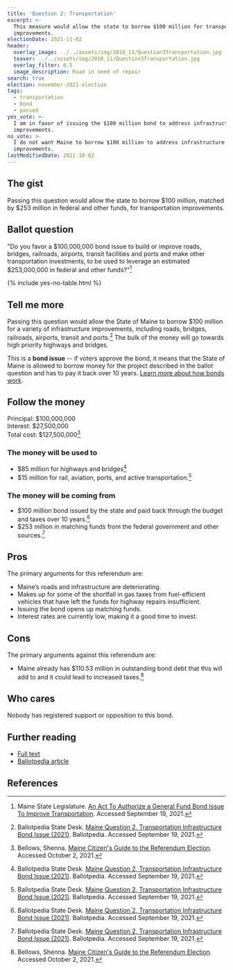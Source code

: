 ```yaml
---
title: 'Question 2: Transportation'
excerpt: >-
  This measure would allow the state to borrow $100 million for transportation
  improvements.
electionDate: 2021-11-02
header:
  overlay_image: ../../assets/img/2018_11/Question3Transportation.jpg
  teaser: ../../assets/img/2018_11/Question3Transportation.jpg
  overlay_filter: 0.5
  image_description: Road in need of repair
search: true
election: november-2021-election
tags:
  - transportation
  - bond
  - passed
yes_vote: >-
  I am in favor of issuing the $100 million bond to address infrastructure
  improvements.
no_vote: >-
  I do not want Maine to borrow $100 million to address infrastructure
  improvements.
lastModifiedDate: 2021-10-02
---
```


## The gist

Passing this question would allow the state to borrow $100 million, matched by $253 million in federal and other funds, for transportation improvements.

## Ballot question

"Do you favor a $100,000,000 bond issue to build or improve roads, bridges, railroads, airports, transit facilities and ports and make other transportation investments, to be used to leverage an estimated $253,000,000 in federal and other funds?"[^1]

{% include yes-no-table.html %}

## Tell me more

Passing this question would allow the State of Maine to borrow $100 million for a variety of infrastructure improvements, including roads, bridges, railroads, airports, transit and ports.[^2] The bulk of the money will go towards high priority highways and bridges.

This is a **bond issue** -- if voters approve the bond, it means that the State of Maine is allowed to borrow money for the project described in the ballot question and has to pay it back over 10 years. [Learn more about how bonds work](/bonds).

## Follow the money

Principal: $100,000,000
<br>Interest: $27,500,000
<br>Total cost: $127,500,000[^3]

### The money will be used to

- $85 million for highways and bridges[^2]
- $15 million for rail, aviation, ports, and active transportation.[^2]

### The money will be coming from

- $100 million bond issued by the state and paid back through the budget and taxes over 10 years.[^2]
- $253 million in matching funds from the federal government and other sources.[^2]

## Pros

The primary arguments for this referendum are:

- Maine’s roads and infrastructure are deteriorating.
- Makes up for some of the shortfall in gas taxes from fuel-efficient vehicles that have left the funds for highway repairs insufficient.
- Issuing the bond opens up matching funds.
- Interest rates are currently low, making it a good time to invest.

## Cons

The primary arguments against this referendum are:

- Maine already has $110.53 million in outstanding bond debt that this will add to and it could lead to increased taxes.[^3]

## Who cares

Nobody has registered support or opposition to this bond.

## Further reading

- [Full text](http://legislature.maine.gov/ros/LawsOfMaine/breeze/Law/getDocById/?docId=78979)
- [Ballotpedia article](<https://ballotpedia.org/Maine_Question_2,_Transportation_Infrastructure_Bond_Issue_(2021)>)

## References

[^1]: Maine State Legislature. [An Act To Authorize a General Fund Bond Issue To Improve Transportation](http://legislature.maine.gov/ros/LawsOfMaine/breeze/Law/getDocById/?docId=78979). Accessed September 19, 2021.

[^2]: Ballotpedia State Desk. [Maine Question 2, Transportation Infrastructure Bond Issue (2021)](<https://ballotpedia.org/Maine_Question_2,_Transportation_Infrastructure_Bond_Issue_(2021)>). Ballotpedia. Accessed September 19, 2021.

[^3]: Bellows, Shenna. [Maine Citizen's Guide to the Referendum Election](https://www.maine.gov/sos/cec/elec/upcoming/pdf/11-21citizensguide.pdf). Accessed October 2, 2021.
